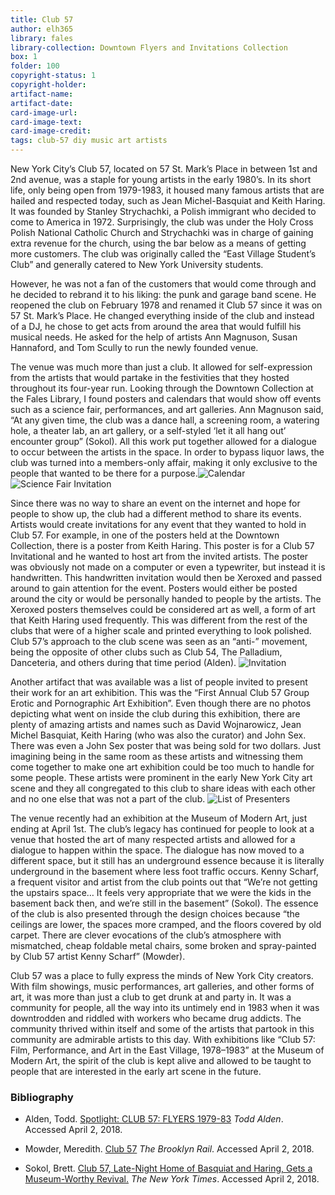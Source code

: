 ```yaml
---
title: Club 57
author: elh365
library: fales
library-collection: Downtown Flyers and Invitations Collection
box: 1
folder: 100
copyright-status: 1
copyright-holder:
artifact-name:
artifact-date:
card-image-url:
card-image-text:
card-image-credit:
tags: club-57 diy music art artists
---
```

New York City’s Club 57, located on 57 St. Mark’s Place in between 1st and 2nd avenue, was a staple for young artists in the early 1980’s. In its short life, only being open from 1979-1983, it housed many famous artists that are hailed and respected today, such as Jean Michel-Basquiat and Keith Haring. It was founded by Stanley Strychachki, a Polish immigrant who decided to come to America in 1972. Surprisingly, the club was under the Holy Cross Polish National Catholic Church and Strychachki was in charge of gaining extra revenue for the church, using the bar below as a means of getting more customers. The club was originally called the “East Village Student’s Club” and generally catered to New York University students.

However, he was not a fan of the customers that would come through and he decided to rebrand it to his liking: the punk and garage band scene. He reopened the club on February 1978 and renamed it Club 57 since it was on 57 St. Mark’s Place. He changed everything inside of the club and instead of a DJ, he chose to get acts from around the area that would fulfill his musical needs. He asked for the help of artists Ann Magnuson, Susan Hannaford, and Tom Scully to run the newly founded venue.

The venue was much more than just a club. It allowed for self-expression from the artists that would partake in the festivities that they hosted throughout its four-year run. Looking through the Downtown Collection at the Fales Library, I found posters and calendars that would show off events such as a science fair, performances, and art galleries. Ann Magnuson said, “At any given time, the club was a dance hall, a screening room, a watering hole, a theater lab, an art gallery, or a self-styled ‘let it all hang out’ encounter group” (Sokol). All this work put together allowed for a dialogue to occur between the artists in the space. In order to bypass liquor laws, the club was turned into a members-only affair, making it only exclusive to the people that wanted to be there for a purpose.![Calendar](https://i.imgur.com/pFwyY2O.jpg)![Science Fair Invitation](https://i.imgur.com/g1qRbiW.jpg)

Since there was no way to share an event on the internet and hope for people to show up, the club had a different method to share its events. Artists would create invitations for any event that they wanted to hold in Club 57. For example, in one of the posters held at the Downtown Collection, there is a poster from Keith Haring. This poster is for a Club 57 Invitational and he wanted to host art from the invited artists. The poster was obviously not made on a computer or even a typewriter, but instead it is handwritten. This handwritten invitation would then be Xeroxed and passed around to gain attention for the event. Posters would either be posted around the city or would be personally handed to people by the artists. The Xeroxed posters themselves could be considered art as well, a form of art that Keith Haring used frequently. This was different from the rest of the clubs that were of a higher scale and printed everything to look polished. Club 57’s approach to the club scene was seen as an “anti-” movement, being the opposite of other clubs such as Club 54, The Palladium, Danceteria, and others during that time period (Alden).
  ![Invitation](https://i.imgur.com/PjouY7p.jpg)

Another artifact that was available was a list of people invited to present their work for an art exhibition. This was the “First Annual Club 57 Group Erotic and Pornographic Art Exhibition”. Even though there are no photos depicting what went on inside the club during this exhibition, there are plenty of amazing artists and names such as David Wojnarowicz, Jean Michel Basquiat, Keith Haring (who was also the curator) and John Sex. There was even a John Sex poster that was being sold for two dollars. Just imagining being in the same room as these artists and witnessing them come together to make one art exhibition could be too much to handle for some people. These artists were prominent in the early New York City art scene and they all congregated to this club to share ideas with each other and no one else that was not a part of the club.
![List of Presenters](https://i.imgur.com/TFdJDEP.jpg)

The venue recently had an exhibition at the Museum of Modern Art, just ending at April 1st. The club’s legacy has continued for people to look at a venue that hosted the art of many respected artists and allowed for a dialogue to happen within the space. The dialogue has now moved to a different space, but it still has an underground essence because it is literally underground in the basement where less foot traffic occurs. Kenny Scharf, a frequent visitor and artist from the club points out that “We’re not getting the upstairs space… It feels very appropriate that we were the kids in the basement back then, and we’re still in the basement” (Sokol). The essence of the club is also presented through the design choices because “the ceilings are lower, the spaces more cramped, and the floors covered by old carpet. There are clever evocations of the club’s atmosphere with mismatched, cheap foldable metal chairs, some broken and spray-painted by Club 57 artist Kenny Scharf” (Mowder).

Club 57 was a place to fully express the minds of New York City creators. With film showings, music performances, art galleries, and other forms of art, it was more than just a club to get drunk at and party in. It was a community for people, all the way into its untimely end in 1983 when it was downtrodden and riddled with workers who became drug addicts. The community thrived within itself and some of the artists that partook in this community are admirable artists to this day. With exhibitions like “Club 57: Film, Performance, and Art in the East Village, 1978–1983” at the Museum of Modern Art, the spirit of the club is kept alive and allowed to be taught to people that are interested in the early art scene in the future.

### Bibliography

* Alden, Todd. [Spotlight: CLUB 57: FLYERS 1979-83](www.aldenprojects.com/2014/10/spotlight-club-57-flyers-1979-83.html.) _Todd Alden_. Accessed April 2, 2018.

* Mowder, Meredith. [Club 57](brooklynrail.org/2018/03/artseen/Club-57.) _The Brooklyn Rail_. Accessed April 2, 2018.

* Sokol, Brett. [Club 57, Late-Night Home of Basquiat and Haring, Gets a Museum-Worthy Revival.](www.nytimes.com/2017/10/26/arts/design/club-57-museum-of-modern-art.html.) _The New York Times_. Accessed April 2, 2018.
